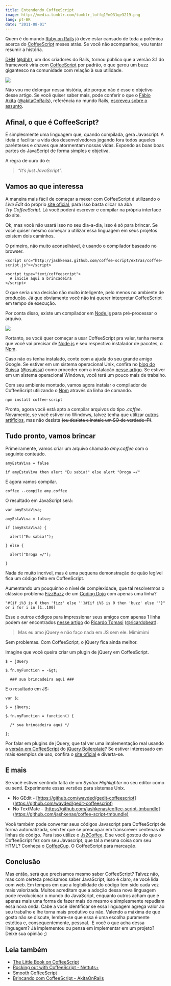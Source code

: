 ```yaml
---
title: Entendendo CoffeeScript
image: http://media.tumblr.com/tumblr_loffq1Ym931qe3219.png
lang: pt-BR
date: "2011-08-01"
---
```


Quem é do mundo [Ruby on Rails](http://rubyonrails.org/) já deve estar cansado de toda a polêmica acerca do [CoffeeScript](http://jashkenas.github.com/coffee-script) meses atrás. Se você não acompanhou, vou tentar resumir a história.

[DHH](http://en.wikipedia.org/wiki/David_Heinemeier_Hansson) ([@dhh](http://twitter.com/#!/DHH)), um dos criadores do Rails, tornou público que a versão 3.1 do framework viria com [CoffeeScript](http://jashkenas.github.com/coffee-script) por padrão, o que gerou um buzz gigantesco na comunidade com relação à sua utilidade.

<!-- more -->

![](http://media.tumblr.com/tumblr_loffar2Trj1qe3219.jpg)

Não vou me delongar nessa história, até porque não é esse o objetivo desse artigo. Se você quiser saber mais, pode conferir o que o [Fábio Akita](http://akitaonrails.com/) ([@akitaOnRails](http://twitter.com/#!/akitaOnRails)), referência no mundo Rails, [escreveu sobre o assunto](http://akitaonrails.com/2011/04/16/a-controversia-coffeescript).

## Afinal, o que é CoffeeScript?

É simplesmente uma linguagem que, quando compilada, gera Javascript. A ideia é facilitar a vida dos desenvolvedores jogando fora todos aqueles parênteses e chaves que atormentam nossas vidas. Expondo as boas boas partes do JavaScript de forma simples e objetiva.

A regra de ouro do é:

> _“It’s just JavaScript”._

## Vamos ao que interessa

A maneira mais fácil de começar a mexer com CoffeeScript é utilizando o _Live Edit_ do próprio [site oficial](http://jashkenas.github.com/coffee-script/), para isso basta clicar na aba _Try CoffeeScript._ Lá você poderá escrever e compilar na própria interface do site.

Ok, mas você não usará isso no seu dia-a-dia, isso é só para brincar. Se você quiser mesmo começar a utilizar essa linguagem em seus projetos existem dois caminhos.

O primeiro, não muito aconselhável, é usando o compilador baseado no browser.

```
<script src="http://jashkenas.github.com/coffee-script/extras/coffee-script.js"></script>

<script type="text/coffeescript">
  # inicie aqui a brincadeira
</script>
```

O que seria uma decisão não muito inteligente, pelo menos no ambiente de produção. Já que obviamente você não irá querer interpretar CoffeeScript em tempo de execução.

Por conta disso, existe um compilador em [Node.js](http://nodejs.org/) para pré-processar o arquivo.

![](http://media.tumblr.com/tumblr_lofh28YIKN1qe3219.png)

Portanto, se você quer começar a usar CoffeeScript pra valer, tenha mente que você vai precisar de [Node.js](http://nodejs.org/) e seu respectivo instalador de pacotes, o [Npm](http://npmjs.org/).

Caso não os tenha instalado, conte com a ajuda do seu grande amigo Google. Se estiver em um sistema operacional Unix, confira no [blog do Suissa](http://suissacorp.com.br/suissa/) ([@osuissa](http://twitter.com/#!/osuissa)) como proceder com a instalação [nesse artigo](http://suissacorp.com.br/suissa/como-instalar-o-node-js-com-npm-no-ubuntu/). Se estiver em um sistema operacional Windows, você terá um pouco mais de trabalho.

Com seu ambiente montado, vamos agora instalar o compilador de CoffeeScript utilizando o [Npm](http://npmjs.org/) através da linha de comando.

```
npm install coffee-script
```

Pronto, agora você está apto a compilar arquivos do tipo _.coffee_. Novamente, se você estiver no Windows, talvez tenha que utilizar [outros artifícios](https://github.com/alisey/CoffeeScript-Compiler-for-Windows), mas não desista <strike>(ou desista e instale um SO de verdade :P)</strike>.

## Tudo pronto, vamos brincar

Primeiramente, vamos criar um arquivo chamado _amy.coffee_ com o seguinte conteúdo.

```
amyEstaViva = false

if amyEstaViva then alert "Eu sabia!" else alert "Droga =/"
```

E agora vamos compilar.

```
coffee --compile amy.coffee
```

O resultado em JavaScript será:

```
var amyEstaViva;

amyEstaViva = false;

if (amyEstaViva) {

  alert("Eu sabia!");

} else {

  alert("Droga =/");

}
```

Nada de muito incrível, mas é uma pequena demonstração de quão legível fica um código feito em CoffeeScript.

Aumentando um pouquinho o nível de complexidade, que tal resolvermos o clássico problema [FizzBuzz](http://www.codinghorror.com/blog/2007/02/fizzbuzz-the-programmers-stairway-to-heaven.html) de um [Coding Dojo](http://dojorio.wordpress.com/) com apenas uma linha?

```
"#{if i%3 is 0 then 'fizz' else ''}#{if i%5 is 0 then 'buzz' else ''}" or i for i in [1..100]
```

Esse e outros códigos para impressionar seus amigos com apenas 1 linha podem ser encontrados [nesse artigo](http://ricardo.cc/2011/06/02/10-CoffeeScript-One-Liners-to-Impress-Your-Friends.html) do [Ricardo Tomasi](http://ricardo.cc/) ([@ricardobeat](http://twitter.com/ricardobeat)).

> Mas eu amo jQuery e não faço nada em JS sem ele. Mimimimi

Sem problemas. Com CoffeeScript, o jQuery fica ainda melhor.

Imagine que você queira criar um plugin de jQuery em CoffeeScript.

```
$ = jQuery

$.fn.myFunction = -&gt;

  ### sua brincadeira aqui ###
```

E o resultado em JS:

```
var $;

$ = jQuery;

$.fn.myFunction = function() {

  /* sua brincadeira aqui */

};
```

Por falar em plugins de jQuery, que tal ver uma implementação real usando a [versão em CoffeeScript](https://github.com/zenorocha/jquery-boilerplate/blob/master/plus/jquery.boilerplate.coffee) do [jQuery Boilerplate](http://jqueryboilerplate.com)? Se estiver interessado em mais exemplos de uso, confira o [site oficial](http://jashkenas.github.com/coffee-script/) e diverta-se.

## E mais

Se você estiver sentindo falta de um *Syntax Highlighter* no seu editor como eu senti. Experimente essas versões para sistemas Unix.

- No GEdit - [https://github.com/wavded/gedit-coffeescript](https://github.com/wavded/gedit-coffeescript)
- No TextMate - [https://github.com/jashkenas/coffee-script-tmbundle](https://github.com/jashkenas/coffee-script-tmbundle)

Você também pode converter seus códigos Javascript para CoffeeScript de forma automatizada, sem ter que se preocupar em transcrever centenas de linhas de código. Para isso utilize o [Js2Coffee](http://ricostacruz.com/js2coffee/). E se você gostou do que o CoffeeScript fez com seu Javascript, que tal a mesma coisa com seu HTML? Conheça o [CoffeeCup](http://coffeekup.org/). O CoffeeScript para marcação.

## Conclusão

Mas então, será que precisamos mesmo saber CoffeeScript?
Talvez não, mas com certeza precisamos saber JavaScript, isso é claro, se você lida com web. Em tempos em que a legibilidade do código tem sido cada vez mais valorizada. Muitos acreditam que a adoção dessa nova linguagem pode revolucionar o mundo do JavaScript, enquanto outros acham que é apenas mais uma forma de fazer mais do mesmo e simplesmente repudiam essa nova onda. Cabe a você identificar se essa linguagem agrega valor ao seu trabalho e lhe torna mais produtivo ou não. Valendo a máxima de que gosto não se discute, lembre-se que essa é uma escolha puramente estética e, consequentemente, pessoal.  E você o que acha dessa linguagem? Já implementou ou pensa em implementar em um projeto? Deixe sua opinião ;)

## Leia também

- [The Little Book on CoffeeScript](http://arcturo.com/library/coffeescript/)
- [Rocking out with CoffeeScript - Nettuts+](http://net.tutsplus.com/tutorials/javascript-ajax/rocking-out-with-coffeescript/)
- [Smooth CoffeeScript](http://issuu.com/autotelicum/docs/smooth_coffeescript)
- [Brincando com CoffeeScript - AkitaOnRails](http://akitaonrails.com/2010/03/27/brincando-com-coffee-script)

